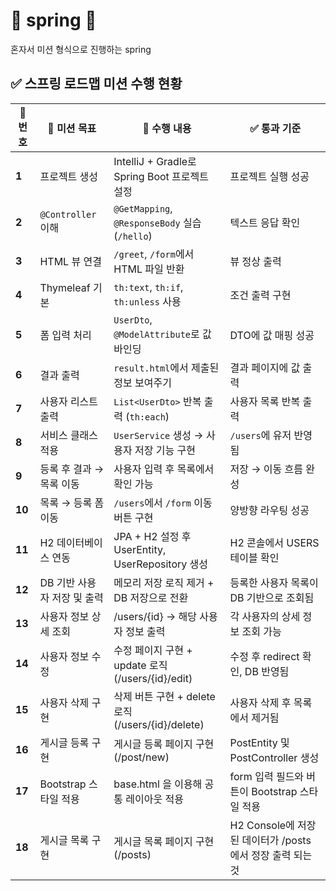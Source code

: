 # 🌱 spring 🌱

혼자서 미션 형식으로 진행하는 spring 

## ✅ 스프링 로드맵 미션 수행 현황

| 🧭 번호  | 🎯 미션 목표          | 🧩 수행 내용                                    | ✅ 통과 기준                                   |
|--------|-------------------|---------------------------------------------|-------------------------------------------|
| **1**  | 프로젝트 생성           | IntelliJ + Gradle로 Spring Boot 프로젝트 설정      | 프로젝트 실행 성공                                |
| **2**  | `@Controller` 이해  | `@GetMapping`, `@ResponseBody` 실습 (`/hello`) | 텍스트 응답 확인                                 |
| **3**  | HTML 뷰 연결         | `/greet`, `/form`에서 HTML 파일 반환              | 뷰 정상 출력                                   |
| **4**  | Thymeleaf 기본      | `th:text`, `th:if`, `th:unless` 사용          | 조건 출력 구현                                  |
| **5**  | 폼 입력 처리           | `UserDto`, `@ModelAttribute`로 값 바인딩         | DTO에 값 매핑 성공                              |
| **6**  | 결과 출력             | `result.html`에서 제출된 정보 보여주기                 | 결과 페이지에 값 출력                              |
| **7**  | 사용자 리스트 출력        | `List<UserDto>` 반복 출력 (`th:each`)           | 사용자 목록 반복 출력                              |
| **8**  | 서비스 클래스 적용        | `UserService` 생성 → 사용자 저장 기능 구현             | `/users`에 유저 반영됨                          |
| **9**  | 등록 후 결과 → 목록 이동   | 사용자 입력 후 목록에서 확인 가능                         | 저장 → 이동 흐름 완성                             |
| **10** | 목록 → 등록 폼 이동      | `/users`에서 `/form` 이동 버튼 구현                 | 양방향 라우팅 성공                                |
| **11** | H2 데이터베이스 연동      | JPA + H2 설정 후 UserEntity, UserRepository 생성 | H2 콘솔에서 USERS 테이블 확인                      |
| **12** | DB 기반 사용자 저장 및 출력 | 메모리 저장 로직 제거 + DB 저장으로 전환                   | 등록한 사용자 목록이 DB 기반으로 조회됨                   |
| **13** | 사용자 정보 상세 조회      | /users/{id} → 해당 사용자 정보 출력                  | 각 사용자의 상세 정보 조회 가능                        |
| **14** | 사용자 정보 수정         | 수정 페이지 구현 + update 로직 (/users/{id}/edit)    | 수정 후 redirect 확인, DB 반영됨                  |
| **15** | 사용자 삭제 구현         | 삭제 버튼 구현 + delete 로직 (/users/{id}/delete)   | 사용자 삭제 후 목록에서 제거됨                         |
| **16** | 게시글 등록 구현         | 게시글 등록 페이지 구현  (/post/new)                  | PostEntity 및 PostController 생성            |
| **17** | Bootstrap 스타일 적용  | base.html 을 이용해 공통 레이아웃 적용                  | form 입력 필드와 버튼이 Bootstrap 스타일 적용          |
| **18** | 게시글 목록 구현         | 게시글 목록 페이지 구현 (/posts)                      | H2 Console에 저장된 데이터가 /posts 에서 정장 출력 되는 것 |

